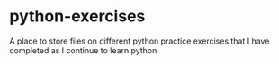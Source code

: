 # python-exercises
A place to store files on different python practice exercises that I have completed as I continue to learn python
